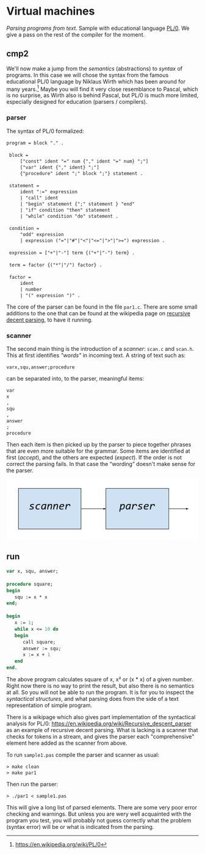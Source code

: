 # Virtual machines

*Parsing programs from text.* Sample with educational language
[PL/0](https://en.wikipedia.org/wiki/PL/0). We give a pass on
the rest of the compiler for the moment.


## cmp2

We'll now make a jump from the *semantics* (abstractions) to
*syntax* of programs. In this case we will chose the syntax
from the famous educational PL/0 language by Niklaus Wirth which
has been around for many years.[^1] Maybe you will find
it very close resemblance to Pascal, which is no surprise,
as Wirth also is behind Pascal, but PL/0 is much more limited,
especially designed for education (parsers / compilers).

[^1]: https://en.wikipedia.org/wiki/PL/0


### parser

The syntax of PL/0 formalized:

```ebnf
program = block "." .
 
 block =
     ["const" ident "=" num {"," ident "=" num} ";"]
     ["var" ident {"," ident} ";"]
     {"procedure" ident ";" block ";"} statement .
 
 statement =
     ident ":=" expression
     | "call" ident
     | "begin" statement {";" statement } "end"
     | "if" condition "then" statement
     | "while" condition "do" statement .
 
 condition =
     "odd" expression
     | expression ("="|"#"|"<"|"<="|">"|">=") expression .
 
 expression = ["+"|"-"] term {("+"|"-") term} .
 
 term = factor {("*"|"/") factor} .
 
 factor =
     ident
     | number
     | "(" expression ")" .

```

The core of the parser can be found in the file `par1.c`. There are
some small additions to the one that can be found at the wikipedia page on
[recursive decent parsing](https://en.wikipedia.org/wiki/Recursive_descent_parser),
to have it running.


### scanner

The second main thing is the introduction of a *scanner*: `scan.c`
and `scan.h`. This at first identifies *"words"* in incoming text.
A string of text such as:

```
varx,squ,answer;procedure
``` 

can be separated into, to the parser, meaningful items:

```
var
x
,
squ
,
answer
;
procedure

```

Then each item is then picked up by the parser to piece together phrases that are even more
suitable for the grammar. Some items are identified at first (*accept*), and the others are
expected (*expect*). If the order is not correct the parsing fails. In that case the
“wording” doesn't make sense for the parser.

![enkel/0](../assets/images/scan-parser.png)


## run

```pascal
var x, squ, answer;

procedure square;
begin
   squ := x * x
end;

begin
   x := 1;
   while x <= 10 do
   begin
      call square;
      answer := squ;
      x := x + 1
   end
end.
```

The above program calculates square of x, x² or (x * x) of a given number. Right now there
is no way to print the result, but also there is no semantics at all. So you will not be able
to run the program. It is for you to inspect the *syntactical structures*, and what parsing
does from the side of a text representation of simple program.

There is a wikipage which also gives part implementation of the syntactical analysis for PL/0:
https://en.wikipedia.org/wiki/Recursive_descent_parser as an example of recursive decent parsing.
What is lacking is a scanner that checks for tokens in a stream, and gives the parser each
"comprehensive" element here added as the scanner from above.

To run `sample1.pas` compile the parser and scanner as usual:

```shell
> make clean
> make par1
```

Then run the parser:

```shell
> ./par1 < sample1.pas
```

This will give a long list of parsed elements. There are some very poor error checking and
warnings. But unless you are wery well acquainted with the program you test, you will probably
not guess correctly what the problem (syntax error) will be or what is indicated from the parsing.


